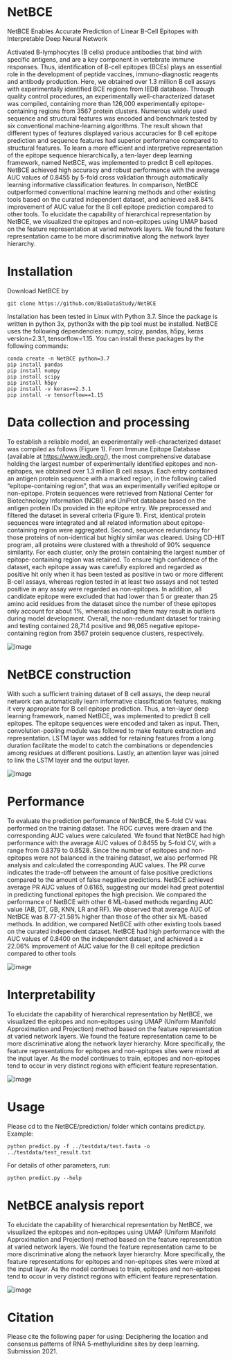 # NetBCE
NetBCE Enables Accurate Prediction of Linear B-Cell Epitopes with Interpretable Deep Neural Network

Activated B-lymphocytes (B cells) produce antibodies that bind with specific antigens, and are a key component in vertebrate immune responses. Thus, identification of B-cell epitopes (BCEs) plays an essential role in the development of peptide vaccines, immuno-diagnostic reagents and antibody production. Here, we obtained over 1.3 million B cell assays with experimentally identified BCE regions from IEDB database. Through quality control procedures, an experimentally well-characterized dataset was compiled, containing more than 126,000 experimentally epitope-containing regions from 3567 protein clusters. Numerous widely used sequence and structural features was encoded and benchmark tested by six conventional machine-learning algorithms. The result shown that different types of features displayed various accuracies for B cell epitope prediction and sequence features had superior performance compared to structural features. To learn a more efficient and interpretive representation of the epitope sequence hierarchically, a ten-layer deep learning framework, named NetBCE, was implemented to predict B cell epitopes. NetBCE achieved high accuracy and robust performance with the average AUC values of 0.8455 by 5-fold cross validation through automatically learning informative classification features. In comparison, NetBCE outperformed conventional machine learning methods and other existing tools based on the curated independent dataset, and achieved a≥8.84% improvement of AUC value for the B cell epitope prediction compared to other tools. To elucidate the capability of hierarchical representation by NetBCE, we visualized the epitopes and non-epitopes using UMAP based on the feature representation at varied network layers. We found the feature representation came to be more discriminative along the network layer hierarchy.

# Installation
Download NetBCE by
```
git clone https://github.com/BioDataStudy/NetBCE
```
Installation has been tested in Linux with Python 3.7.
Since the package is written in python 3x, python3x with the pip tool must be installed.
NetBCE uses the following dependencies: numpy, scipy, pandas, h5py, keras version=2.3.1, tensorflow=1.15. You can install these packages by the following commands:
```
conda create -n NetBCE python=3.7
pip install pandas
pip install numpy
pip install scipy
pip install h5py
pip install -v keras==2.3.1
pip install -v tensorflow==1.15
```

# Data collection and processing
To establish a reliable model, an experimentally well-characterized dataset was compiled as follows (Figure 1). From Immune Epitope Database (available at https://www.iedb.org/), the most comprehensive database holding the largest number of experimentally identified epitopes and non-epitopes, we obtained over 1.3 million B cell assays. Each entry contained an antigen protein sequence with a marked region, in the following called “epitope-containing region”, that was an experimentally verified epitope or non-epitope. Protein sequences were retrieved from National Center for Biotechnology Information (NCBI) and UniProt database based on the antigen protein IDs provided in the epitope entry. We preprocessed and filtered the dataset in several criteria (Figure 1). First, identical protein sequences were integrated and all related information about epitope-containing region were aggregated. Second, sequence redundancy for those proteins of non-identical but highly similar was cleared. Using CD-HIT program, all proteins were clustered with a threshold of 90% sequence similarity. For each cluster, only the protein containing the largest number of epitope-containing region was retained. To ensure high confidence of the dataset, each epitope assay was carefully explored and regarded as positive hit only when it has been tested as positive in two or more different B-cell assays, whereas region tested in at least two assays and not tested positive in any assay were regarded as non-epitopes. In addition, all candidate epitope were excluded that had lower than 5 or greater than 25 amino acid residues from the dataset since the number of these epitopes only account for about 1%, whereas including them may result in outliers during model development. Overall, the non-redundant dataset for training and testing contained 28,714 positive and 98,065 negative epitope-containing region from 3567 protein sequence clusters, respectively.

![image](https://github.com/BioDataStudy/NetBCE/blob/main/data/github_1.jpg)

# NetBCE construction
With such a sufficient training dataset of B cell assays, the deep neural network can automatically learn informative classification features, making it very appropriate for B cell epitope prediction. Thus, a ten-layer deep learning framework, named NetBCE, was implemented to predict B cell epitopes. The epitope sequences were encoded and taken as input. Then, convolution-pooling module was followed to make feature extraction and representation. LSTM layer was added for retaining features from a long duration facilitate the model to catch the combinations or dependencies among residues at different positions. Lastly, an attention layer was joined to link the LSTM layer and the output layer. 

![image](https://github.com/BioDataStudy/NetBCE/blob/main/models/github_2.jpg)

# Performance
To evaluate the prediction performance of NetBCE, the 5-fold CV was performed on the training dataset. The ROC curves were drawn and the corresponding AUC values were calculated. We found that NetBCE had high performance with the average AUC values of 0.8455 by 5-fold CV, with a range from 0.8379 to 0.8528. Since the number of epitopes and non-epitopes were not balanced in the training dataset, we also performed PR analysis and calculated the corresponding AUC values. The PR curve indicates the trade-off between the amount of false positive predictions compared to the amount of false negative predictions. NetBCE achieved average PR AUC values of 0.6165, suggesting our model had great potential in predicting functional epitopes the high precision. We compared the performance of NetBCE with other 6 ML-based methods regarding AUC value (AB, DT, GB, KNN, LR and RF). We observed that average AUC of NetBCE was 8.77-21.58% higher than those of the other six ML-based methods. In addition, we compared NetBCE with other existing tools based on the curated independent dataset. NetBCE had high performance with the AUC values of 0.8400 on the independent dataset, and achieved a ≥ 22.06% improvement of AUC value for the B cell epitope prediction compared to other tools

![image](https://github.com/BioDataStudy/NetBCE/blob/main/models/github_3.jpg)

# Interpretability
To elucidate the capability of hierarchical representation by NetBCE, we visualized the epitopes and non-epitopes using UMAP (Uniform Manifold Approximation and Projection) method based on the feature representation at varied network layers. We found the feature representation came to be more discriminative along the network layer hierarchy. More specifically, the feature representations for epitopes and non-epitopes sites were mixed at the input layer. As the model continues to train, epitopes and non-epitopes tend to occur in very distinct regions with efficient feature representation. 

![image](https://github.com/BioDataStudy/NetBCE/blob/main/Interpretability/github_4.jpg)

# Usage
Please cd to the NetBCE/prediction/ folder which contains predict.py.
Example: 
```
python predict.py -f ../testdata/test.fasta -o ../testdata/test_result.txt
```
For details of other parameters, run:
```
python predict.py --help
```

# NetBCE analysis report
To elucidate the capability of hierarchical representation by NetBCE, we visualized the epitopes and non-epitopes using UMAP (Uniform Manifold Approximation and Projection) method based on the feature representation at varied network layers. We found the feature representation came to be more discriminative along the network layer hierarchy. More specifically, the feature representations for epitopes and non-epitopes sites were mixed at the input layer. As the model continues to train, epitopes and non-epitopes tend to occur in very distinct regions with efficient feature representation. 

![image](https://github.com/BioDataStudy/NetBCE/blob/main/Interpretability/github_4.jpg)

# Citation
Please cite the following paper for using: Deciphering the location and consensus patterns of RNA 5-methyluridine sites by deep learning. Submission 2021.
